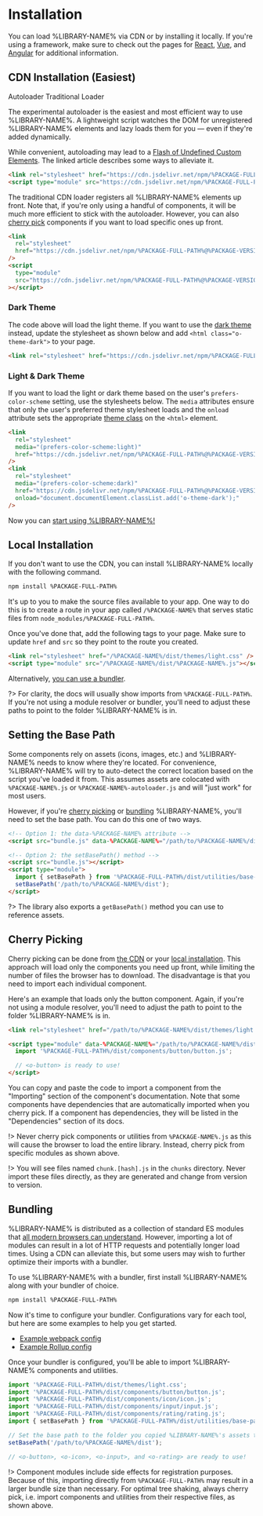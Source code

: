 # Installation

You can load %LIBRARY-NAME% via CDN or by installing it locally. If you're using a framework, make sure to check out the pages for [React](/frameworks/react), [Vue](/frameworks/vue), and [Angular](/frameworks/angular) for additional information.

## CDN Installation (Easiest)

<o-tab-group>
<o-tab slot="nav" panel="autoloader" active>Autoloader</o-tab>
<o-tab slot="nav" panel="traditional">Traditional Loader</o-tab>

<o-tab-panel name="autoloader">

The experimental autoloader is the easiest and most efficient way to use %LIBRARY-NAME%. A lightweight script watches the DOM for unregistered %LIBRARY-NAME% elements and lazy loads them for you — even if they're added dynamically.

While convenient, autoloading may lead to a [Flash of Undefined Custom Elements](https://www.abeautifulsite.net/posts/flash-of-undefined-custom-elements/). The linked article describes some ways to alleviate it.

<!-- prettier-ignore -->
```html
<link rel="stylesheet" href="https://cdn.jsdelivr.net/npm/%PACKAGE-FULL-PATH%@%PACKAGE-VERSION%/dist/themes/light.css" />
<script type="module" src="https://cdn.jsdelivr.net/npm/%PACKAGE-FULL-PATH%@%PACKAGE-VERSION%/dist/%PACKAGE-NAME%-autoloader.js"></script>
```

</o-tab-panel>

<o-tab-panel name="traditional">

The traditional CDN loader registers all %LIBRARY-NAME% elements up front. Note that, if you're only using a handful of components, it will be much more efficient to stick with the autoloader. However, you can also [cherry pick](#cherry-picking) components if you want to load specific ones up front.

```html
<link
  rel="stylesheet"
  href="https://cdn.jsdelivr.net/npm/%PACKAGE-FULL-PATH%@%PACKAGE-VERSION%/dist/themes/light.css"
/>
<script
  type="module"
  src="https://cdn.jsdelivr.net/npm/%PACKAGE-FULL-PATH%@%PACKAGE-VERSION%/dist/%PACKAGE-NAME%.js"
></script>
```

</o-tab-panel>
</o-tab-group>

### Dark Theme

The code above will load the light theme. If you want to use the [dark theme](/getting-started/themes#dark-theme) instead, update the stylesheet as shown below and add `<html class="o-theme-dark">` to your page.

```html
<link rel="stylesheet" href="https://cdn.jsdelivr.net/npm/%PACKAGE-FULL-PATH%@%PACKAGE-VERSION%/dist/themes/dark.css" />
```

### Light & Dark Theme

If you want to load the light or dark theme based on the user's `prefers-color-scheme` setting, use the stylesheets below. The `media` attributes ensure that only the user's preferred theme stylesheet loads and the `onload` attribute sets the appropriate [theme class](/getting-started/themes) on the `<html>` element.

```html
<link
  rel="stylesheet"
  media="(prefers-color-scheme:light)"
  href="https://cdn.jsdelivr.net/npm/%PACKAGE-FULL-PATH%@%PACKAGE-VERSION%/dist/themes/light.css"
/>
<link
  rel="stylesheet"
  media="(prefers-color-scheme:dark)"
  href="https://cdn.jsdelivr.net/npm/%PACKAGE-FULL-PATH%@%PACKAGE-VERSION%/dist/themes/dark.css"
  onload="document.documentElement.classList.add('o-theme-dark');"
/>
```

Now you can [start using %LIBRARY-NAME%!](/getting-started/usage)

## Local Installation

If you don't want to use the CDN, you can install %LIBRARY-NAME% locally with the following command.

```bash
npm install %PACKAGE-FULL-PATH%
```

It's up to you to make the source files available to your app. One way to do this is to create a route in your app called `/%PACKAGE-NAME%` that serves static files from `node_modules/%PACKAGE-FULL-PATH%`.

Once you've done that, add the following tags to your page. Make sure to update `href` and `src` so they point to the route you created.

```html
<link rel="stylesheet" href="/%PACKAGE-NAME%/dist/themes/light.css" />
<script type="module" src="/%PACKAGE-NAME%/dist/%PACKAGE-NAME%.js"></script>
```

Alternatively, [you can use a bundler](#bundling).

?> For clarity, the docs will usually show imports from `%PACKAGE-FULL-PATH%`. If you're not using a module resolver or bundler, you'll need to adjust these paths to point to the folder %LIBRARY-NAME% is in.

## Setting the Base Path

Some components rely on assets (icons, images, etc.) and %LIBRARY-NAME% needs to know where they're located. For convenience, %LIBRARY-NAME% will try to auto-detect the correct location based on the script you've loaded it from. This assumes assets are colocated with `%PACKAGE-NAME%.js` or `%PACKAGE-NAME%-autoloader.js` and will "just work" for most users.

However, if you're [cherry picking](#cherry-picking) or [bundling](#bundling) %LIBRARY-NAME%, you'll need to set the base path. You can do this one of two ways.

```html
<!-- Option 1: the data-%PACKAGE-NAME% attribute -->
<script src="bundle.js" data-%PACKAGE-NAME%="/path/to/%PACKAGE-NAME%/dist"></script>

<!-- Option 2: the setBasePath() method -->
<script src="bundle.js"></script>
<script type="module">
  import { setBasePath } from '%PACKAGE-FULL-PATH%/dist/utilities/base-path.js';
  setBasePath('/path/to/%PACKAGE-NAME%/dist');
</script>
```

?> The library also exports a `getBasePath()` method you can use to reference assets.

## Cherry Picking

Cherry picking can be done from [the CDN](#cdn-installation-easiest) or your [local installation](#local-installation). This approach will load only the components you need up front, while limiting the number of files the browser has to download. The disadvantage is that you need to import each individual component.

Here's an example that loads only the button component. Again, if you're not using a module resolver, you'll need to adjust the path to point to the folder %LIBRARY-NAME% is in.

```html
<link rel="stylesheet" href="/path/to/%PACKAGE-NAME%/dist/themes/light.css" />

<script type="module" data-%PACKAGE-NAME%="/path/to/%PACKAGE-NAME%/dist">
  import '%PACKAGE-FULL-PATH%/dist/components/button/button.js';

  // <o-button> is ready to use!
</script>
```

You can copy and paste the code to import a component from the "Importing" section of the component's documentation. Note that some components have dependencies that are automatically imported when you cherry pick. If a component has dependencies, they will be listed in the "Dependencies" section of its docs.

!> Never cherry pick components or utilities from `%PACKAGE-NAME%.js` as this will cause the browser to load the entire library. Instead, cherry pick from specific modules as shown above.

!> You will see files named `chunk.[hash].js` in the `chunks` directory. Never import these files directly, as they are generated and change from version to version.

## Bundling

%LIBRARY-NAME% is distributed as a collection of standard ES modules that [all modern browsers can understand](https://caniuse.com/es6-module). However, importing a lot of modules can result in a lot of HTTP requests and potentially longer load times. Using a CDN can alleviate this, but some users may wish to further optimize their imports with a bundler.

To use %LIBRARY-NAME% with a bundler, first install %LIBRARY-NAME% along with your bundler of choice.

```bash
npm install %PACKAGE-FULL-PATH%
```

Now it's time to configure your bundler. Configurations vary for each tool, but here are some examples to help you get started.

- [Example webpack config](https://github.com/shoelace-style/webpack-example/blob/master/webpack.config.js)
- [Example Rollup config](https://github.com/shoelace-style/rollup-example/blob/master/rollup.config.js)

Once your bundler is configured, you'll be able to import %LIBRARY-NAME% components and utilities.

```js
import '%PACKAGE-FULL-PATH%/dist/themes/light.css';
import '%PACKAGE-FULL-PATH%/dist/components/button/button.js';
import '%PACKAGE-FULL-PATH%/dist/components/icon/icon.js';
import '%PACKAGE-FULL-PATH%/dist/components/input/input.js';
import '%PACKAGE-FULL-PATH%/dist/components/rating/rating.js';
import { setBasePath } from '%PACKAGE-FULL-PATH%/dist/utilities/base-path.js';

// Set the base path to the folder you copied %LIBRARY-NAME%'s assets to
setBasePath('/path/to/%PACKAGE-NAME%/dist');

// <o-button>, <o-icon>, <o-input>, and <o-rating> are ready to use!
```

!> Component modules include side effects for registration purposes. Because of this, importing directly from `%PACKAGE-FULL-PATH%` may result in a larger bundle size than necessary. For optimal tree shaking, always cherry pick, i.e. import components and utilities from their respective files, as shown above.
